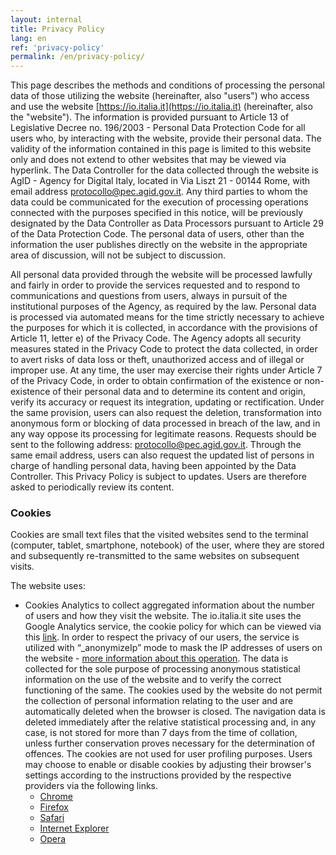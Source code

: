 ```yaml
---
layout: internal
title: Privacy Policy
lang: en
ref: 'privacy-policy'
permalink: /en/privacy-policy/
---
```


This page describes the methods and conditions of processing the personal data of those utilizing the website (hereinafter, also "users") who access and use the website [https://io.italia.it](https://io.italia.it) (hereinafter, also the "website"). The information is provided pursuant to Article 13 of Legislative Decree no. 196/2003 - Personal Data Protection Code for all users who, by interacting with the website, provide their personal data. The validity of the information contained in this page is limited to this website only and does not extend to other websites that may be viewed via hyperlink. The Data Controller for the data collected through the website is AgID - Agency for Digital Italy, located in Via Liszt 21 - 00144 Rome, with email address [protocollo@pec.agid.gov.it](mailto:protocollo@pec.agid.gov.it). Any third parties to whom the data could be communicated for the execution of processing operations connected with the purposes specified in this notice, will be previously designated by the Data Controller as Data Processors pursuant to Article 29 of the Data Protection Code. The personal data of users, other than the information the user publishes directly on the website in the appropriate area of ​​discussion, will not be subject to discussion.

All personal data provided through the website will be processed lawfully and fairly in order to provide the services requested and to respond to communications and questions from users, always in pursuit of the institutional purposes of the Agency, as required by the law. Personal data is processed via automated means for the time strictly necessary to achieve the purposes for which it is collected, in accordance with the provisions of Article 11, letter e) of the Privacy Code. The Agency adopts all security measures stated in the Privacy Code to protect the data collected, in order to avert risks of data loss or theft, unauthorized access and of illegal or improper use. At any time, the user may exercise their rights under Article 7 of the Privacy Code, in order to obtain confirmation of the existence or non-existence of their personal data and to determine its content and origin, verify its accuracy or request its integration, updating or rectification. Under the same provision, users can also request the deletion, transformation into anonymous form or blocking of data processed in breach of the law, and in any way oppose its processing for legitimate reasons. Requests should be sent to the following address: protocollo@pec.agid.gov.it. Through the same email address, users can also request the updated list of persons in charge of handling personal data, having been appointed by the Data Controller. This Privacy Policy is subject to updates. Users are therefore asked to periodically review its content.

### Cookies

Cookies are small text files that the visited websites send to the terminal (computer, tablet, smartphone, notebook) of the user, where they are stored and subsequently re-transmitted to the same websites on subsequent visits.

The website uses:
- Cookies Analytics to collect aggregated information about the number of users and how they visit the website. The io.italia.it site uses the Google Analytics service, the cookie policy for which can be viewed via this [link](https://developers.google.com/analytics/devguides/collection/analyticsjs/cookie-usage). In order to respect the privacy of our users, the service is utilized with “_anonymizeIp” mode to mask the IP addresses of users on the website - [more information about this operation](https://support.google.com/analytics/answer/2763052?hl=it). The data is collected for the sole purpose of processing anonymous statistical information on the use of the website and to verify the correct functioning of the same. The cookies used by the website do not permit the collection of personal information relating to the user and are automatically deleted when the browser is closed. The navigation data is deleted immediately after the relative statistical processing and, in any case, is not stored for more than 7 days from the time of collation, unless further conservation proves necessary for the determination of offences. The cookies are not used for user profiling purposes. Users may choose to enable or disable cookies by adjusting their browser's settings according to the instructions provided by the respective providers via the following links.
	- [Chrome](https://support.google.com/chrome/answer/95647?co=GENIE.Platform%3DDesktop&hl=it)
	- [Firefox](https://support.mozilla.org/it/kb/Attivare%20e%20disattivare%20i%20cookie)
	- [Safari](https://support.apple.com/kb/ph19214?locale=it_IT)
	- [Internet Explorer](https://support.microsoft.com/it-it/help/17442/windows-internet-explorer-delete-manage-cookies)
	- [Opera](https://help.opera.com/en/latest/web-preferences/#cookies)

